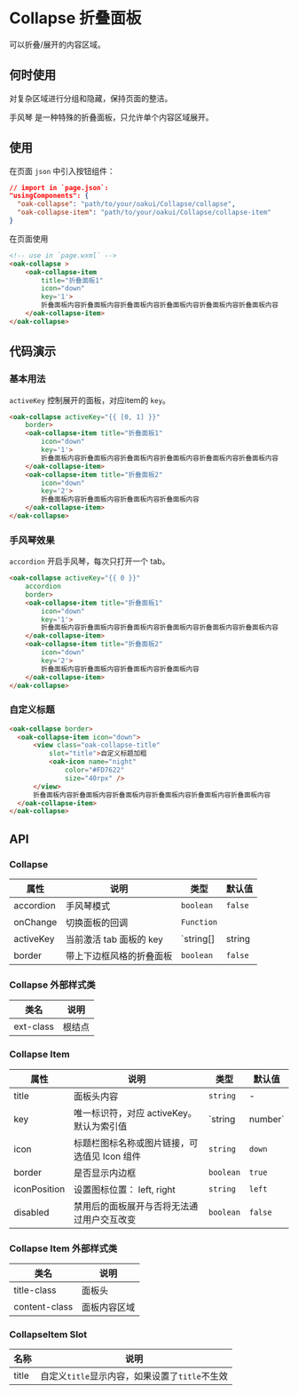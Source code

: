 # Collapse 折叠面板
可以折叠/展开的内容区域。

## 何时使用
对复杂区域进行分组和隐藏，保持页面的整洁。

手风琴 是一种特殊的折叠面板，只允许单个内容区域展开。

## 使用

在页面 `json` 中引入按钮组件：

```json
// import in `page.json`:
"usingComponents": {
  "oak-collapse": "path/to/your/oakui/Collapse/collapse",
  "oak-collapse-item": "path/to/your/oakui/Collapse/collapse-item"
}
```

在页面使用
```html
<!-- use in `page.wxml` -->
<oak-collapse >
    <oak-collapse-item
        title="折叠面板1"
        icon="down"
        key='1'>
        折叠面板内容折叠面板内容折叠面板内容折叠面板内容折叠面板内容折叠面板内容
    </oak-collapse-item>
</oak-collapse>
```

## 代码演示

### 基本用法
`activeKey` 控制展开的面板，对应item的 `key`。
```html
<oak-collapse activeKey="{{ [0, 1] }}"
    border>
    <oak-collapse-item title="折叠面板1"
        icon="down"
        key='1'>
        折叠面板内容折叠面板内容折叠面板内容折叠面板内容折叠面板内容折叠面板内容
    </oak-collapse-item>
    <oak-collapse-item title="折叠面板2"
        icon="down"
        key='2'>
        折叠面板内容折叠面板内容折叠面板内容折叠面板内容
    </oak-collapse-item>
</oak-collapse>
```

### 手风琴效果
`accordion` 开启手风琴，每次只打开一个 tab。
```html
<oak-collapse activeKey="{{ 0 }}"
    accordion
    border>
    <oak-collapse-item title="折叠面板1"
        icon="down"
        key='1'>
        折叠面板内容折叠面板内容折叠面板内容折叠面板内容折叠面板内容折叠面板内容
    </oak-collapse-item>
    <oak-collapse-item title="折叠面板2"
        icon="down"
        key='2'>
        折叠面板内容折叠面板内容折叠面板内容折叠面板内容
    </oak-collapse-item>
</oak-collapse>
```
### 自定义标题
```html
<oak-collapse border>
  <oak-collapse-item icon="down">
      <view class="oak-collapse-title"
          slot="title">自定义标题加粗
          <oak-icon name="night"
              color="#FD7622"
              size="40rpx" />
      </view>
      折叠面板内容折叠面板内容折叠面板内容折叠面板内容折叠面板内容折叠面板内容
  </oak-collapse-item>
</oak-collapse>
```

## API

### Collapse

| 属性 | 说明 | 类型 | 默认值 |
|-----------|-----------|-----------|-------------|
| accordion | 手风琴模式 | `boolean` | `false` |
| onChange | 切换面板的回调 | `Function` |  |
| activeKey | 当前激活 tab 面板的 key | `string[]|string| number[]|number` | `默认无，accordion 模式下仅支持 string| number` |
| border | 带上下边框风格的折叠面板 | `boolean` | `false` |


### Collapse 外部样式类

| 类名 | 说明 |
|-----------|-----------|
| ext-class | 根结点 |


### Collapse Item

| 属性 | 说明 | 类型 | 默认值 |
|-----------|-----------|-----------|-------------|
| title | 面板头内容 | `string` | - |
| key | 唯一标识符，对应 activeKey。默认为索引值 | `string|number` | `index` |
| icon | 标题栏图标名称或图片链接，可选值见 Icon 组件 | `string` | `down` |
| border | 是否显示内边框 | `boolean` | `true` |
| iconPosition | 设置图标位置： left, right | `string` | `left` |
| disabled | 禁用后的面板展开与否将无法通过用户交互改变 | `boolean` | `false` |

### Collapse Item 外部样式类

| 类名 | 说明 |
|-----------|-----------|
| title-class | 面板头 |
| content-class | 面板内容区域 |

### CollapseItem Slot

| 名称 | 说明 |
|-----------|-----------|
| title | 自定义`title`显示内容，如果设置了`title`不生效 |